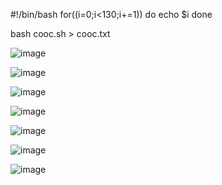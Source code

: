 #!/bin/bash
for((i=0;i<130;i+=1)) do echo $i 
done

bash cooc.sh > cooc.txt

![image](https://user-images.githubusercontent.com/62753044/232452447-5f0de81d-a8e8-43a8-8c95-055f4bf42b5b.png)

![image](https://user-images.githubusercontent.com/62753044/232452491-4e4b48a8-9cae-460d-8a2c-a12efec550a6.png)

![image](https://user-images.githubusercontent.com/62753044/232452536-e1577dcd-1158-49d1-b18d-8de6505f7d18.png)

![image](https://user-images.githubusercontent.com/62753044/232452566-d8b11543-d823-4bd4-8837-02f254b15a69.png)

![image](https://user-images.githubusercontent.com/62753044/232452610-a2e7ce77-b55e-4919-afc6-168187c814ed.png)

![image](https://user-images.githubusercontent.com/62753044/232452633-c630d131-f532-4f76-a194-25f6aab29965.png)

![image](https://user-images.githubusercontent.com/62753044/232452647-515417db-542e-4e60-b182-f75818ac9242.png)
